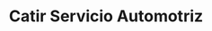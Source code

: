 ---
title: "Catir Servicio Automotriz"
url: /caracas/catir-servicio-automotriz/
shop: reparación de automóviles
---